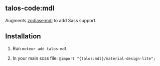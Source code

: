 ## talos-code:mdl

Augments [zodiase:mdl](https://github.com/Zodiase/meteor-mdl) to add Sass support.

## Installation

1. Run `meteor add talos:mdl`

2. In your main scss file: `@import "{talos:mdl}/material-design-lite";`
